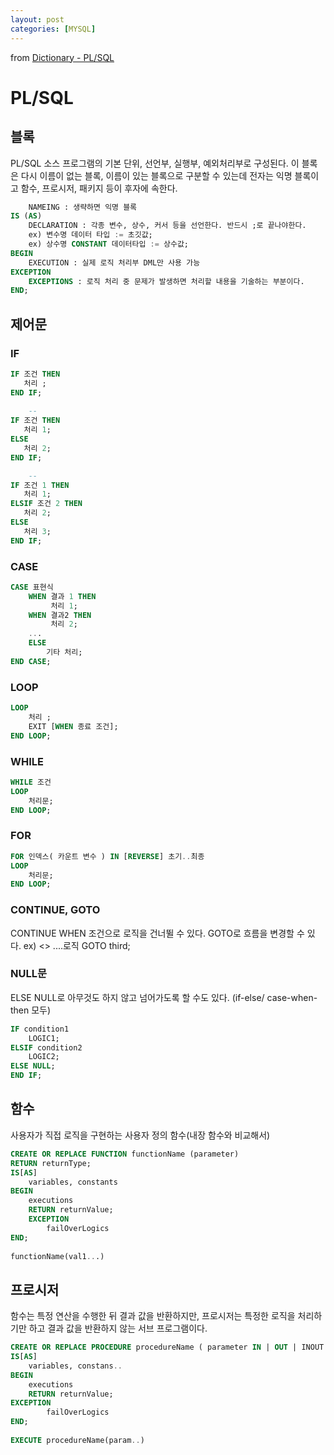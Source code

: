 ```yaml
---
layout: post
categories: [MYSQL]
---
```

from [Dictionary - PL/SQL](https://github.com/newkayak12/Dictionary/blob/master/sql/08.PL_SQL.md)



# PL/SQL

## 블록 
PL/SQL 소스 프로그램의 기본 단위, 선언부, 실행부, 예외처리부로 구성된다. 이 블록은 다시 이름이 없는 블록, 이름이 있는 블록으로 구분할 수 있는데 전자는 익명 블록이고 함수, 프로시저, 패키지 등이 후자에 속한다.

```sql
    NAMEING : 생략하면 익명 블록
IS (AS)
    DECLARATION : 각종 변수, 상수, 커서 등을 선언한다. 반드시 ;로 끝나야한다. 
    ex) 변수명 데이터 타입 := 초깃값;
    ex) 상수명 CONSTANT 데이터타입 := 상수값;
BEGIN
    EXECUTION : 실제 로직 처리부 DML만 사용 가능
EXCEPTION
    EXCEPTIONS : 로직 처리 중 문제가 발생하면 처리할 내용을 기술하는 부분이다.
END;
```

## 제어문
### IF
```sql
IF 조건 THEN
   처리 ;
END IF;
 
    --
IF 조건 THEN
   처리 1;
ELSE
   처리 2; 
END IF;

    --
IF 조건 1 THEN
   처리 1;
ELSIF 조건 2 THEN
   처리 2;
ELSE 
   처리 3; 
END IF;
```

### CASE
```sql
CASE 표현식
    WHEN 결과 1 THEN
         처리 1;
    WHEN 결과2 THEN
         처리 2; 
    ...
    ELSE 
        기타 처리; 
END CASE;
```

### LOOP
```sql
LOOP
    처리 ;
    EXIT [WHEN 종료 조건];
END LOOP;
```

### WHILE
```sql
WHILE 조건
LOOP
    처리문;
END LOOP;
```

### FOR
```sql
FOR 인덱스( 카운트 변수 ) IN [REVERSE] 초기..최종
LOOP
    처리문;
END LOOP;
```

### CONTINUE, GOTO
CONTINUE WHEN 조건으로 로직을 건너뛸 수 있다.
GOTO로 흐름을 변경할 수 있다. 
ex) <<third>>
     ....로직
    GOTO third;

### NULL문
ELSE NULL로 아무것도 하지 않고 넘어가도록 할 수도 있다. (if-else/ case-when-then 모두)
```sql
IF condition1
    LOGIC1;
ELSIF condition2
    LOGIC2;
ELSE NULL;
END IF;
```

## 함수

사용자가 직접 로직을 구현하는 사용자 정의 함수(내장 함수와 비교해서)
```sql
CREATE OR REPLACE FUNCTION functionName (parameter)
RETURN returnType;
IS[AS]
    variables, constants
BEGIN 
    executions
    RETURN returnValue;
    EXCEPTION
        failOverLogics
END;
        
functionName(val1...)
```
## 프로시저
함수는 특정 연산을 수행한 뒤 결과 값을 반환하지만, 프로시저는 특정한 로직을 처리하기만 하고 결과 값을 반환하지 않는 서브 프로그램이다. 
```sql
CREATE OR REPLACE PROCEDURE procedureName ( parameter IN | OUT | INOUT datatype [:= defaultValue], ...)
IS[AS]
    variables, constans..
BEGIN
    executions
    RETURN returnValue;
EXCEPTION
        failOverLogics
END;
    
EXECUTE procedureName(param..)
```
